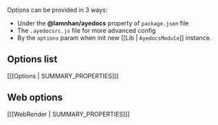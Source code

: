 Options can be provided in 3 ways:

- Under the __@lamnhan/ayedocs__ property of `package.json` file
- The `.ayedocsrc.js` file for more advanced config
- By the `options` param when init new [[Lib | `AyedocsModule`]] instance.

## Options list

[[[Options | SUMMARY_PROPERTIES]]]

## Web options

[[[WebRender | SUMMARY_PROPERTIES]]]
